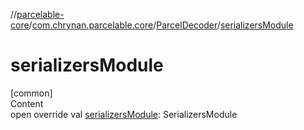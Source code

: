 //[parcelable-core](../../index.md)/[com.chrynan.parcelable.core](../index.md)/[ParcelDecoder](index.md)/[serializersModule](serializers-module.md)



# serializersModule  
[common]  
Content  
open override val [serializersModule](serializers-module.md): SerializersModule  



